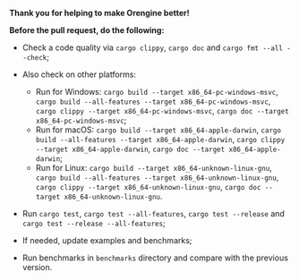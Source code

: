 __Thank you for helping to make Orengine better!__

__Before the pull request, do the following:__

- Check a code quality via `cargo clippy`, `cargo doc` and `cargo fmt --all --check`;

- Also check on other platforms:

    - Run for Windows: `cargo build --target x86_64-pc-windows-msvc`,
      `cargo build --all-features --target x86_64-pc-windows-msvc`,
      `cargo clippy --target x86_64-pc-windows-msvc`, `cargo doc --target x86_64-pc-windows-msvc`;
    - Run for macOS: `cargo build --target x86_64-apple-darwin`,
      `cargo build --all-features --target x86_64-apple-darwin`,
      `cargo clippy --target x86_64-apple-darwin`, `cargo doc --target x86_64-apple-darwin`;
    - Run for Linux: `cargo build --target x86_64-unknown-linux-gnu`,
      `cargo build --all-features --target x86_64-unknown-linux-gnu`,
      `cargo clippy --target x86_64-unknown-linux-gnu`, `cargo doc --target x86_64-unknown-linux-gnu`.

- Run `cargo test`, `cargo test --all-features`, `cargo test --release` and `cargo test --release --all-features`;

- If needed, update examples and benchmarks;

- Run benchmarks in `benchmarks` directory and compare with the previous version.